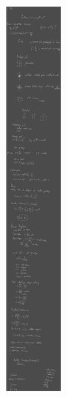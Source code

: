 ![Drawing 2023-03-28 13.15.49.excalidraw](/Notatki/Semestr%202/Fizyka%201.1A/Wyk%C5%82ady/Wyk%C5%82ad%205/Drawing%202023-03-28%2013.15.49.excalidraw.svg)